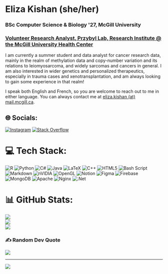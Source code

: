 
<!--
**StarlightAbove/StarlightAbove** is a ✨ _special_ ✨ repository because its `README.md` (this file) appears on your GitHub profile.

Here are some ideas to get you started:
-->
# Eliza Kishan (she/her)
### BSc Computer Science & Biology '27, McGill University
### [Volunteer Research Analyst, Przybyl Lab, Research Institute @ the McGill University Health Center](https://przybyl.lab.mcgill.ca/Lab-Members.html)

I am currently a summer student and data analyst for cancer research data, mainly in the realm of methylation data and copy-number variation and its relations to leiomyosarcoma, and widely sarcomas and cancers in general. I am also interested in wider genetics and personalized therapeutics, especially in trauma cases and xenotransplantation, and am always looking to gain some experience in that realm!

I speak both English and French, so you are welcome to reach out to me in either language.
You can always contact me at [eliza.kishan (at) mail.mcgill.ca](mailto:eliza.kishan@mail.mcgill.ca).

## 🌐 Socials:
[![Instagram](https://img.shields.io/badge/Instagram-%23E4405F.svg?logo=Instagram&logoColor=white)](https://instagram.com/liz_kishan) [![Stack Overflow](https://img.shields.io/badge/-Stackoverflow-FE7A16?logo=stack-overflow&logoColor=white)](https://stackoverflow.com/users/eliza-kishan) 

# 💻 Tech Stack:
![R](https://img.shields.io/badge/r-%23276DC3.svg?style=for-the-badge&logo=r&logoColor=white) ![Python](https://img.shields.io/badge/python-3670A0?style=for-the-badge&logo=python&logoColor=ffdd54) ![C#](https://img.shields.io/badge/c%23-%23239120.svg?style=for-the-badge&logo=csharp&logoColor=white) ![Java](https://img.shields.io/badge/java-%23ED8B00.svg?style=for-the-badge&logo=openjdk&logoColor=white) ![LaTeX](https://img.shields.io/badge/latex-%23008080.svg?style=for-the-badge&logo=latex&logoColor=white) ![C++](https://img.shields.io/badge/c++-%2300599C.svg?style=for-the-badge&logo=c%2B%2B&logoColor=white) ![HTML5](https://img.shields.io/badge/html5-%23E34F26.svg?style=for-the-badge&logo=html5&logoColor=white) ![Bash Script](https://img.shields.io/badge/bash_script-%23121011.svg?style=for-the-badge&logo=gnu-bash&logoColor=white) ![Markdown](https://img.shields.io/badge/markdown-%23000000.svg?style=for-the-badge&logo=markdown&logoColor=white) ![nVIDIA](https://img.shields.io/badge/nVIDIA-%2376B900.svg?style=for-the-badge&logo=nVIDIA&logoColor=white) ![OpenGL](https://img.shields.io/badge/OpenGL-white?logo=OpenGL&style=for-the-badge) ![Notion](https://img.shields.io/badge/Notion-%23000000.svg?style=for-the-badge&logo=notion&logoColor=white) ![Figma](https://img.shields.io/badge/figma-%23F24E1E.svg?style=for-the-badge&logo=figma&logoColor=white) ![Firebase](https://img.shields.io/badge/firebase-a08021?style=for-the-badge&logo=firebase&logoColor=ffcd34) ![MongoDB](https://img.shields.io/badge/MongoDB-%234ea94b.svg?style=for-the-badge&logo=mongodb&logoColor=white) ![Apache](https://img.shields.io/badge/apache-%23D42029.svg?style=for-the-badge&logo=apache&logoColor=white) ![Nginx](https://img.shields.io/badge/nginx-%23009639.svg?style=for-the-badge&logo=nginx&logoColor=white) ![.Net](https://img.shields.io/badge/.NET-5C2D91?style=for-the-badge&logo=.net&logoColor=white)
# 📊 GitHub Stats:
![](https://github-readme-stats.vercel.app/api?username=StarlightAbove&theme=dark&hide_border=false&include_all_commits=true&count_private=true)<br/>
![](https://nirzak-streak-stats.vercel.app/?user=StarlightAbove&theme=dark&hide_border=false)<br/>
![](https://github-readme-stats.vercel.app/api/top-langs/?username=StarlightAbove&theme=dark&hide_border=false&include_all_commits=true&count_private=true&layout=compact)


<!-- Proudly created with GPRM ( https://gprm.itsvg.in ) -->

### ✍️ Random Dev Quote
![](https://quotes-github-readme.vercel.app/api?type=horizontal&theme=radical)

---
[![](https://visitcount.itsvg.in/api?id=StarlightAbove&icon=0&color=0)](https://visitcount.itsvg.in)

<!-- Proudly created with GPRM ( https://gprm.itsvg.in ) -->
